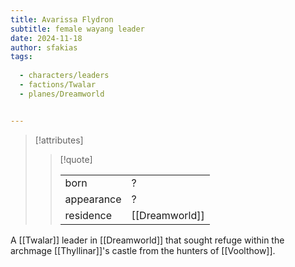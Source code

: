 ```yaml
---
title: Avarissa Flydron
subtitle: female wayang leader
date: 2024-11-18
author: sfakias
tags:
  
  - characters/leaders
  - factions/Twalar
  - planes/Dreamworld


---
```

> [!attributes]
> 
> > [!quote]
> >
> > | | |
> > | --- | --- |
> > | born | ? |
> > | appearance | ? |
> > | residence | [[Dreamworld]] |

A [[Twalar]] leader in [[Dreamworld]] that sought refuge within the archmage [[Thyllinar]]'s castle from the hunters of [[Voolthow]].
